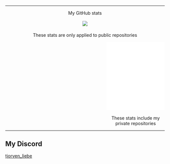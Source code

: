 <hr/>
<p align="center">My GitHub stats<br/><br/><img src="https://github-profile-trophy.vercel.app/?username=Tjorven-Liebe&theme=darkhub&column=6&margin-w=15&margin-h=15&title=Commits,Repositories,Stars,Followers,PullRequests,Reviews,Issues"><br/><br/>These stats are only applied to public repositories</p>
<dl><dd><dl><dd><dl><dd><dl><dd><dl><dd><dl><dd><dl><dd><dl><dd>
  <img src="https://github.com/Tjorven-Liebe/github-stats/blob/master/generated/overview.svg#gh-dark-mode-only" align="right"/>
  <img src="https://github.com/Tjorven-Liebe/github-stats/blob/master/generated/languages.svg#gh-dark-mode-only"/>
  <p align="center">These stats include my private repositories</p>
</dd></dl></dd></dl></dd></dl></dd></dl></dl></dd></dl></dl></dd></dl>
<hr/>
<h2>My Discord</h2>
<a href="https://discord.com/users/428284027519369217" target="_blank">tjorven_liebe</a>
